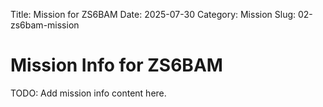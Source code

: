 Title: Mission for ZS6BAM
Date: 2025-07-30
Category: Mission
Slug: 02-zs6bam-mission

# Mission Info for ZS6BAM
TODO: Add mission info content here.
